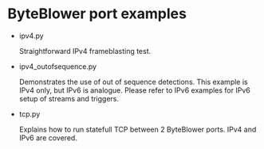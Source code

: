 # ByteBlower port examples

- ipv4.py

  Straightforward IPv4 frameblasting test.

- ipv4_outofsequence.py
  
  Demonstrates the use of out of sequence detections.  This example is IPv4 only, but IPv6
  is analogue.  Please refer to IPv6 examples for IPv6 setup of streams and triggers.

- tcp.py

  Explains how to run statefull TCP between 2 ByteBlower ports.  IPv4 and IPv6 are covered.


